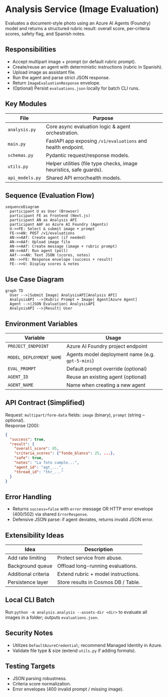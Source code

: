 # Analysis Service (Image Evaluation)

Evaluates a document-style photo using an Azure AI Agents (Foundry) model and returns a structured rubric result: overall score, per‑criteria scores, safety flag, and Spanish notes.

## Responsibilities
- Accept multipart image + prompt (or default rubric prompt).
- Create/reuse an agent with deterministic instructions (rubric in Spanish).
- Upload image as assistant file.
- Run the agent and parse strict JSON response.
- Return `ImageEvaluationResponse` envelope.
- (Optional) Persist `evaluations.json` locally for batch CLI runs.

## Key Modules
| File | Purpose |
|------|---------|
| `analysis.py` | Core async evaluation logic & agent orchestration. |
| `main.py` | FastAPI app exposing `/v1/evaluations` and health endpoint. |
| `schemas.py` | Pydantic request/response models. |
| `utils.py` | Helper utilities (file type checks, image heuristics, safe guards). |
| `api_models.py` | Shared API error/health models. |

## Sequence (Evaluation Flow)
```mermaid
sequenceDiagram
  participant U as User (Browser)
  participant FE as Frontend (Next.js)
  participant AN as Analysis API
  participant AAF as Azure AI Foundry (Agents)
  U->>FE: Select & submit image + prompt
  FE->>AN: POST /v1/evaluations
  AN->>AAf: Create agent (if needed)
  AN->>AAf: Upload image file
  AN->>AAf: Create message (image + rubric prompt)
  AN->>AAf: Run agent (poll)
  AAf-->>AN: Text JSON (scores, notes)
  AN-->>FE: Response envelope (success + result)
  FE-->>U: Display scores & notes
```

## Use Case Diagram
```mermaid
graph TD
  User -->|Submit Image| AnalysisAPI[Analysis API]
  AnalysisAPI -->|Rubric Prompt + Image| Agent[Azure Agent]
  Agent -->|JSON Evaluation| AnalysisAPI
  AnalysisAPI -->|Result| User
```

## Environment Variables
| Variable | Usage |
|----------|-------|
| `PROJECT_ENDPOINT` | Azure AI Foundry project endpoint |
| `MODEL_DEPLOYMENT_NAME` | Agents model deployment name (e.g. `gpt-5-mini`) |
| `EVAL_PROMPT` | Default prompt override (optional) |
| `AGENT_ID` | Reuse an existing agent (optional) |
| `AGENT_NAME` | Name when creating a new agent |

## API Contract (Simplified)
Request: `multipart/form-data` fields: `image` (binary), `prompt` (string – optional).  
Response (200):
```json
{
  "success": true,
  "result": {
    "overall_score": 85,
    "criteria_scores": {"fondo_blanco": 25, ...},
    "safe": true,
    "notes": "La foto cumple...",
    "agent_id": "agt_...",
    "thread_id": "thr_..."
  }
}
```

## Error Handling
- Returns `success=false` with `error` message OR HTTP error envelope (400/502) via shared `ErrorResponse`.
- Defensive JSON parse: if agent deviates, returns invalid JSON error.

## Extensibility Ideas
| Idea | Description |
|------|-------------|
| Add rate limiting | Protect service from abuse. |
| Background queue | Offload long-running evaluations. |
| Additional criteria | Extend rubric + model instructions. |
| Persistence layer | Store results in Cosmos DB / Table. |

## Local CLI Batch
Run `python -m analysis.analysis --assets-dir <dir>` to evaluate all images in a folder; outputs `evaluations.json`.

## Security Notes
- Utilizes `DefaultAzureCredential`; recommend Managed Identity in Azure.
- Validate file type & size (extend `utils.py` if adding formats).

## Testing Targets
- JSON parsing robustness.
- Criteria score normalization.
- Error envelopes (400 invalid prompt / missing image).